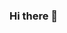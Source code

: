 ### Hi there 👋

<!--
Member of the organising team for DDD South West 
Working prodominantly with dotnet

Current projects
- Spending tracker site
- Platform JS game collaboration with Liam
- Mentoring

Technologies I've worked with

Currently learning

Currently studying
AZ-900

Learning queue

Reading queue

Certifications I've earned (later)
-->
